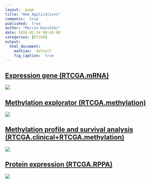 ```yaml
---
layout:  page
title: "Web Applications"
comments:  true
published:  true
author: "Marcin Kosiński"
date: 2016-02-24 00:45:00
categories: [RTCGA]
output:
  html_document:
    mathjax:  default
    fig_caption:  true
---
```


<h2><a href="http://mi2.mini.pw.edu.pl:8080/RTCGA/MMM/shiny/">Expression gene (RTCGA.mRNA)</a></h2>

 <a href="http://mi2.mini.pw.edu.pl:8080/RTCGA/MMM/shiny/">
  <img src="https://raw.githubusercontent.com/RTCGA/RTCGA/gh-pages/MMM.png">
</a> 




<h2><a href="http://mi2.mini.pw.edu.pl:8080/RTCGA/MMM/shiny/">Methylation explorator (RTCGA.methylation)</a></h2>

 <a href="http://mi2.mini.pw.edu.pl:8080/RTCGA/JF/">
  <img src="https://raw.githubusercontent.com/RTCGA/RTCGA/gh-pages/JF.png">
</a> 

<h2><a href="http://mi2.mini.pw.edu.pl:8080/RTCGA/ASPP/shiny/">Methylation profile and survival analysis (RTCGA.clinical+RTCGA.methylation)</a></h2>

 <a href="http://mi2.mini.pw.edu.pl:8080/RTCGA/ASPP/shiny/">
  <img src="https://raw.githubusercontent.com/RTCGA/RTCGA/gh-pages/ASPP.png">
</a> 

<h2><a href="http://mi2.mini.pw.edu.pl:8080/RTCGA/ASMC/">Protein expression (RTCGA.RPPA)</a></h2>

 <a href="http://mi2.mini.pw.edu.pl:8080/RTCGA/ASMC/">
  <img src="https://raw.githubusercontent.com/RTCGA/RTCGA/gh-pages/ASMC.png">
</a> 


 

